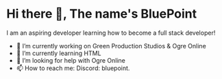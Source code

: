 # Hi there 👋, The name's BluePoint
I am an aspiring developer learning how to become a full stack developer! 
- 🔭 I’m currently working on Green Production Studios & Ogre Online
- 🌱 I’m currently learning HTML
- 🤔 I’m looking for help with Ogre Online
- 📫 How to reach me: Discord: bluepoint.

<!--
**VibrantBluePoint/VibrantBluePoint** is a ✨ _special_ ✨ repository because its `README.md` (this file) appears on your GitHub profile.

Here are some ideas to get you started:

- 🔭 I’m currently working on ...
- 🌱 I’m currently learning ...
- 👯 I’m looking to collaborate on ...
- 🤔 I’m looking for help with ...
- 💬 Ask me about ...
- 📫 How to reach me: ...
- 😄 Pronouns: ...
- ⚡ Fun fact: ...
-->
